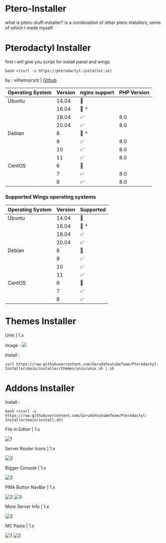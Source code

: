 # Ptero-Installer
what is ptero-stuff-installer?
is a combination of other ptero installers, some of which I made myself

# Pterodactyl Installer

first i will give you script for install panel and wings

```
bash <(curl -s https://pterodactyl-installer.se)
```

by : vilhelmprytz | <a href="https://github.com/vilhelmprytz/pterodactyl-installer">Github</a>


| Operating System | Version | nginx support      | PHP Version |
| ---------------- | ------- | ------------------ | ----------- |
| Ubuntu           | 14.04   | :red_circle:       |             |
|                  | 16.04   | :red_circle: \*    |             |
|                  | 18.04   | :white_check_mark: | 8.0         |
|                  | 20.04   | :white_check_mark: | 8.0         |
| Debian           | 8       | :red_circle: \*    |             |
|                  | 9       | :white_check_mark: | 8.0         |
|                  | 10      | :white_check_mark: | 8.0         |
|                  | 11      | :white_check_mark: | 8.0         |
| CentOS           | 6       | :red_circle:       |             |
|                  | 7       | :white_check_mark: | 8.0         |
|                  | 8       | :white_check_mark: | 8.0         |

### Supported Wings operating systems

| Operating System | Version | Supported          |
| ---------------- | ------- | ------------------ |
| Ubuntu           | 14.04   | :red_circle:       |
|                  | 16.04   | :red_circle: \*    |
|                  | 18.04   | :white_check_mark: |
|                  | 20.04   | :white_check_mark: |
| Debian           | 8       | :red_circle:       |
|                  | 9       | :white_check_mark: |
|                  | 10      | :white_check_mark: |
|                  | 11      | :white_check_mark: |
| CentOS           | 6       | :red_circle:       |
|                  | 7       | :white_check_mark: |
|                  | 8       | :white_check_mark: |


# Themes Installer

Unix | 1.x

Image :
![](https://i.ibb.co/16fCg2m/image.png?)

Install :
```
curl https://raw.githubusercontent.com/GarudaYoutubeTeam/Pterodactyl-Installer/main/installer/themes/unix/unix.sh | sh
```

# Addons Installer

Install :
```
bash <(curl -s https://raw.githubusercontent.com/GarudaYoutubeTeam/Pterodactyl-Installer/main/install.sh)
```

File In Editor | 1.x

![1](https://media.discordapp.net/attachments/933332331404615751/959281047344914442/Screen_Shot_2022-04-01_at_09.39.18.png)



Server Router Icons | 1.x

![2](https://user-images.githubusercontent.com/69549678/151611713-dfde60f9-6849-42f3-9279-813492329c4d.PNG)



Bigger Console | 1.x

![2](https://user-images.githubusercontent.com/69549678/147832670-8862820d-efb4-4a67-a8f2-86ee12ecb7de.PNG)



PMA Button NavBar | 1.x

![2](https://user-images.githubusercontent.com/69549678/146855735-2d93da13-12e2-4315-b663-5d0a7074a7da.PNG)
![3](https://user-images.githubusercontent.com/69549678/146855742-3563c915-3add-4b4c-a627-0cecb1b996a1.PNG)



More Server Info | 1.x

![2](https://user-images.githubusercontent.com/69549678/146674182-f2e3ba7e-9cc0-4e6c-a398-8a4b96e37f59.PNG)



MC Paste | 1.x

![1](https://user-images.githubusercontent.com/69549678/147749744-fdbd53a7-621f-441a-afbc-db57d8fa7c8e.PNG)
![2](https://user-images.githubusercontent.com/69549678/147749757-d1a6b001-034b-428b-a179-f5659ad9792c.PNG)
